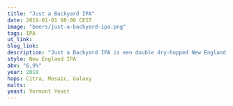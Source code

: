 ```yaml
---
title: "Just a Backyard IPA"
date: 2019-01-01 08:00 CEST
image: "beers/just-a-backyard-ipa.png"
tags: IPA
ut_link:
blog_link:
description: "Just a Backyard IPA is een double dry-hopped New England style IPA. "
style: New England IPA
abv: "6,9%"
year: 2018
hops: Citra, Mosaic, Galaxy
malts:
yeast: Vermont Yeast
---
```

